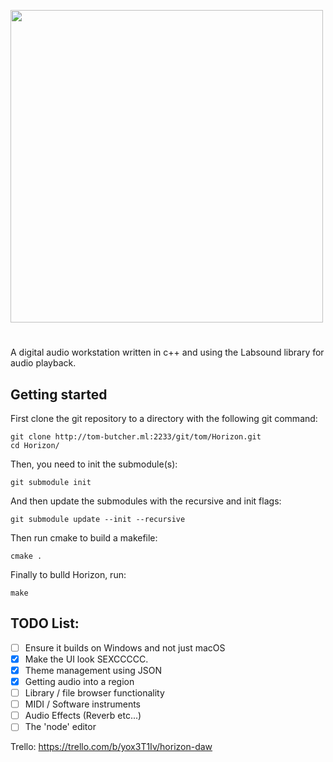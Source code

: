 <img src="http://tom-butcher.ml:2233/git/tom/Horizon/raw/branch/master/main_brand.png" width="500"></img>
#
A digital audio workstation written in c++ and using the Labsound library for audio playback.

## Getting started
First clone the git repository to a directory with the following git command:
```
git clone http://tom-butcher.ml:2233/git/tom/Horizon.git
cd Horizon/
```
Then, you need to init the submodule(s):
```
git submodule init
```
And then update the submodules with the recursive and init flags:
```
git submodule update --init --recursive
```
Then run cmake to build a makefile:
```
cmake .
```
Finally to bulld Horizon, run:
```
make
```

## TODO List:
- [ ] Ensure it builds on Windows and not just macOS
- [x] Make the UI look SEXCCCCC.
- [x] Theme management using JSON
- [x] Getting audio into a region
- [ ] Library / file browser functionality
- [ ] MIDI / Software instruments
- [ ] Audio Effects (Reverb etc...)
- [ ] The 'node' editor

Trello:
https://trello.com/b/yox3T1Iv/horizon-daw